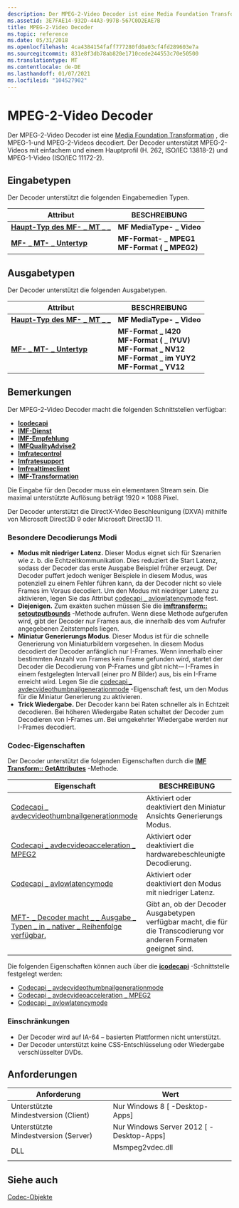 ```yaml
---
description: Der MPEG-2-Video Decoder ist eine Media Foundation Transformation, die MPEG-1-und MPEG-2-Videos decodiert.
ms.assetid: 3E7FAE14-932D-44A3-997B-567C0D2EAE7B
title: MPEG-2-Video Decoder
ms.topic: reference
ms.date: 05/31/2018
ms.openlocfilehash: 4ca4384154faff777280fd0a03cf4fd289603e7a
ms.sourcegitcommit: 831e8f3db78ab820e1710cede244553c70e50500
ms.translationtype: MT
ms.contentlocale: de-DE
ms.lasthandoff: 01/07/2021
ms.locfileid: "104527902"
---
```

# <a name="mpeg-2-video-decoder"></a>MPEG-2-Video Decoder

Der MPEG-2-Video Decoder ist eine [Media Foundation Transformation](media-foundation-transforms.md) , die MPEG-1-und MPEG-2-Videos decodiert. Der Decoder unterstützt MPEG-2-Videos mit einfachem und einem Hauptprofil (H. 262, ISO/IEC 13818-2) und MPEG-1-Video (ISO/IEC 11172-2).

## <a name="input-types"></a>Eingabetypen

Der Decoder unterstützt die folgenden Eingabemedien Typen.

| Attribut                                                 | BESCHREIBUNG                                                             |
|-----------------------------------------------------------|-------------------------------------------------------------------------|
| [**Haupt-Typ des MF- \_ MT \_ \_**](mf-mt-major-type-attribute.md) | **MF MediaType- \_ Video**                                                  |
| [**MF- \_ MT- \_ Untertyp**](mf-mt-subtype-attribute.md)        | **MF-Format- \_ MPEG1**<br/> **MF-Format ( \_ MPEG2)**<br/> |



 

## <a name="output-types"></a>Ausgabetypen

Der Decoder unterstützt die folgenden Ausgabetypen.

| Attribut                                                 | BESCHREIBUNG                                                                                                                                                                    |
|-----------------------------------------------------------|--------------------------------------------------------------------------------------------------------------------------------------------------------------------------------|
| [**Haupt-Typ des MF- \_ MT \_ \_**](mf-mt-major-type-attribute.md) | **MF MediaType- \_ Video**                                                                                                                                                         |
| [**MF- \_ MT- \_ Untertyp**](mf-mt-subtype-attribute.md)        | **MF-Format \_ I420**<br/> **MF-Format ( \_ IYUV)**<br/> **MF-Format \_ NV12**<br/> **MF-Format \_ im YUY2**<br/> **MF-Format \_ YV12**<br/> |



 

## <a name="remarks"></a>Bemerkungen

Der MPEG-2-Video Decoder macht die folgenden Schnittstellen verfügbar:

-   [**Icodecapi**](/windows/win32/api/strmif/nn-strmif-icodecapi)
-   [**IMF-Dienst**](/windows/desktop/api/mfidl/nn-mfidl-imfgetservice)
-   [**IMF-Empfehlung**](/windows/desktop/api/mfidl/nn-mfidl-imfqualityadvise)
-   [**IMFQualityAdvise2**](/windows/desktop/api/mfidl/nn-mfidl-imfqualityadvise2)
-   [**Imfratecontrol**](/windows/desktop/api/mfidl/nn-mfidl-imfratecontrol)
-   [**Imfratesupport**](/windows/desktop/api/mfidl/nn-mfidl-imfratesupport)
-   [**Imfrealtimeclient**](/windows/desktop/api/mfidl/nn-mfidl-imfrealtimeclient)
-   [**IMF-Transformation**](/windows/desktop/api/mftransform/nn-mftransform-imftransform)

Die Eingabe für den Decoder muss ein elementaren Stream sein. Die maximal unterstützte Auflösung beträgt 1920 × 1088 Pixel.

Der Decoder unterstützt die DirectX-Video Beschleunigung (DXVA) mithilfe von Microsoft Direct3D 9 oder Microsoft Direct3D 11.

### <a name="special-decoding-modes"></a>Besondere Decodierungs Modi

-   **Modus mit niedriger Latenz.** Dieser Modus eignet sich für Szenarien wie z. b. die Echtzeitkommunikation. Dies reduziert die Start Latenz, sodass der Decoder das erste Ausgabe Beispiel früher erzeugt. Der Decoder puffert jedoch weniger Beispiele in diesem Modus, was potenziell zu einem Fehler führen kann, da der Decoder nicht so viele Frames im Voraus decodiert. Um den Modus mit niedriger Latenz zu aktivieren, legen Sie das Attribut [codecapi \_ avlowlatencymode](codecapi-avlowlatencymode.md) fest.
-   **Diejenigen.** Zum exakten suchen müssen Sie die [**imftransform:: setoutputbounds**](/windows/desktop/api/mftransform/nf-mftransform-imftransform-setoutputbounds) -Methode aufrufen. Wenn diese Methode aufgerufen wird, gibt der Decoder nur Frames aus, die innerhalb des vom Aufrufer angegebenen Zeitstempels liegen.
-   **Miniatur Generierungs Modus**. Dieser Modus ist für die schnelle Generierung von Miniaturbildern vorgesehen. In diesem Modus decodiert der Decoder anfänglich nur I-Frames. Wenn innerhalb einer bestimmten Anzahl von Frames kein Frame gefunden wird, startet der Decoder die Decodierung von P-Frames und gibt nicht-– I-Frames in einem festgelegten Intervall (einer pro *N* Bilder) aus, bis ein I-Frame erreicht wird. Legen Sie die [codecapi \_ avdecvideothumbnailgenerationmode](../directshow/avdecvideothumbnailgenerationmode-property.md) -Eigenschaft fest, um den Modus für die Miniatur Generierung zu aktivieren.
-   **Trick Wiedergabe.** Der Decoder kann bei Raten schneller als in Echtzeit decodieren. Bei höheren Wiedergabe Raten schaltet der Decoder zum Decodieren von I-Frames um. Bei umgekehrter Wiedergabe werden nur I-Frames decodiert.

### <a name="codec-properties"></a>Codec-Eigenschaften

Der Decoder unterstützt die folgenden Eigenschaften durch die [**IMF Transform:: GetAttributes**](/windows/desktop/api/mftransform/nf-mftransform-imftransform-getattributes) -Methode.



| Eigenschaft                                                                                                      | BESCHREIBUNG                                                                                                |
|---------------------------------------------------------------------------------------------------------------|------------------------------------------------------------------------------------------------------------|
| [Codecapi \_ avdecvideothumbnailgenerationmode](../directshow/avdecvideothumbnailgenerationmode-property.md)               | Aktiviert oder deaktiviert den Miniatur Ansichts Generierungs Modus.                                                             |
| [Codecapi \_ avdecvideoacceleration \_ MPEG2](../directshow/avdecvideoacceleration-mpeg2-property.md)                        | Aktiviert oder deaktiviert die hardwarebeschleunigte Decodierung.                                                         |
| [Codecapi \_ avlowlatencymode](codecapi-avlowlatencymode.md)                                                   | Aktiviert oder deaktiviert den Modus mit niedriger Latenz.                                                                      |
| [MFT- \_ Decoder macht \_ \_ Ausgabe \_ Typen \_ in \_ nativer \_ Reihenfolge verfügbar.](mft-decoder-expose-output-types-in-native-order.md) | Gibt an, ob der Decoder Ausgabetypen verfügbar macht, die für die Transcodierung vor anderen Formaten geeignet sind. |



 

Die folgenden Eigenschaften können auch über die [**icodecapi**](/windows/win32/api/strmif/nn-strmif-icodecapi) -Schnittstelle festgelegt werden:

-   [Codecapi \_ avdecvideothumbnailgenerationmode](../directshow/avdecvideothumbnailgenerationmode-property.md)
-   [Codecapi \_ avdecvideoacceleration \_ MPEG2](../directshow/avdecvideoacceleration-mpeg2-property.md)
-   [Codecapi \_ avlowlatencymode](codecapi-avlowlatencymode.md)

### <a name="limitations"></a>Einschränkungen

-   Der Decoder wird auf IA-64 – basierten Plattformen nicht unterstützt.
-   Der Decoder unterstützt keine CSS-Entschlüsselung oder Wiedergabe verschlüsselter DVDs.

## <a name="requirements"></a>Anforderungen



| Anforderung | Wert |
|-------------------------------------|--------------------------------------------------------------------------------------------|
| Unterstützte Mindestversion (Client)<br/> | Nur Windows 8 \[ -Desktop-Apps\]<br/>                                                 |
| Unterstützte Mindestversion (Server)<br/> | Nur Windows Server 2012 \[ -Desktop-Apps\]<br/>                                       |
| DLL<br/>                      | <dl> <dt>Msmpeg2vdec.dll</dt> </dl> |



## <a name="see-also"></a>Siehe auch

<dl> <dt>

[Codec-Objekte](codecobjects.md)
</dt> </dl>

 

 
